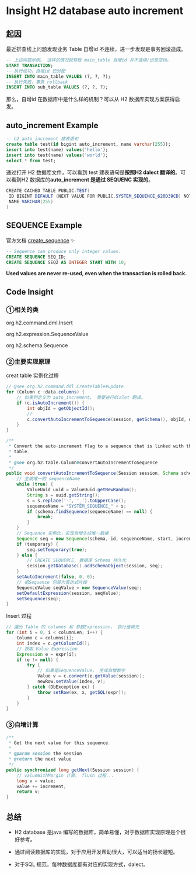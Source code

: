 # Insight H2 database auto increment

## 起因

最近排查线上问题发现业务 Table 自增id 不连续，进一步发现是事务回滚造成。

```sql
-- 上述问题示例。 这样的情况就导致 main_table 自增id 并不连续/出现空挡。
START TRANSACTION;
-- 执行成功，自增id 已分配
INSERT INTO main_table VALUES (?, ?, ?);
-- 执行失败，事务 rollback
INSERT INTO sub_table VALUES (?, ?, ?);
```

那么，自增id 在数据库中是什么样的机制？可以从 H2 数据库实现方案获得启发。

## auto_increment Example

```sql
-- h2 auto_increment 建表语句
create table test(id bigint auto_increment, name varchar(255));
insert into test(name) values('hello');
insert into test(name) values('world');
select * from test;
```

通过打开 H2 数据库文件，可以看到 test 建表语句是**按照H2 dalect 翻译的**。可以看到H2 数据库的**auto_increment 是通过 SEQUENC 实现的**。

```java
CREATE CACHED TABLE PUBLIC.TEST(
 ID BIGINT DEFAULT (NEXT VALUE FOR PUBLIC.SYSTEM_SEQUENCE_620D39CD) NOT NULL NULL_TO_DEFAULT SEQUENCE PUBLIC.SYSTEM_SEQUENCE_620D39CD,
 NAME VARCHAR(255)
)
```

## SEQUENCE Example

官方文档 [create_sequence](https://h2database.com/html/commands.html#create_sequence) ✨

```sql
-- Sequence can produce only integer values.
CREATE SEQUENCE SEQ_ID;
CREATE SEQUENCE SEQ2 AS INTEGER START WITH 10;
```

**Used values are never re-used, even when the transaction is rolled back.**

## Code Insight

### ①相关的类

org.h2.command.dml.Insert

org.h2.expression.SequenceValue

org.h2.schema.Sequence

### ②主要实现原理

creat table 实例化过程

```java
// @see org.h2.command.ddl.CreateTable#update
for (Column c :data.columns) {
    // 如果列定义为 auto_increment， 需要进行dialet 翻译。
    if (c.isAutoIncrement()) {
        int objId = getObjectId();
        // 
        c.convertAutoIncrementToSequence(session, getSchema(), objId, data.temporary);
    }
}
```

```java
/**
 * Convert the auto-increment flag to a sequence that is linked with this
 * table.
 *
 * @see org.h2.table.Column#convertAutoIncrementToSequence
 */
public void convertAutoIncrementToSequence(Session session, Schema schema, int id, boolean temporary) {
    // 生成唯一的 sequenceName
    while (true) {
        ValueUuid uuid = ValueUuid.getNewRandom();
        String s = uuid.getString();
        s = s.replace('-', '_').toUpperCase();
        sequenceName = "SYSTEM_SEQUENCE_" + s;
        if (schema.findSequence(sequenceName) == null) {
            break;
        }
    }
    // Sequence 实例化，实现自增生成唯一数据
    Sequence seq = new Sequence(schema, id, sequenceName, start, increment);
    if (temporary) {
        seq.setTemporary(true);
    } else {
        // CREATE SEQUENCE, 数据库 Schema 持久化
        session.getDatabase().addSchemaObject(session, seq);
    }
    setAutoIncrement(false, 0, 0);
    // 把Sequence 包装为表达式片段
    SequenceValue seqValue = new SequenceValue(seq);
    setDefaultExpression(session, seqValue);
    setSequence(seq);
}
```

Insert 过程

```java
// 遍历 Table 的 columns 和 参数Expression， 执行值填充
for (int i = 0; i < columnLen; i++) {
    Column c = columns[i];
    int index = c.getColumnId();
    // 获取 Value Expression
    Expression e = expr[i];
    if (e != null) {
        try {
            // 如果是SequenceValue， 生成自增数字
            Value v = c.convert(e.getValue(session));
            newRow.setValue(index, v);
        } catch (DbException ex) {
            throw setRow(ex, x, getSQL(expr));
        }
    }
}
```

### ③自增计算

```java
/**
 * Get the next value for this sequence.
 *
 * @param session the session
 * @return the next value
 */
public synchronized long getNext(Session session) {
    // valueWithMargin 计算， flush 过程...
    long v = value;
    value += increment;
    return v;
}
```

## 总结

- H2 database 是java 编写的数据库，简单易懂，对于数据库实现原理是个很好参考。

- 通过阅读数据库的实现，对于应用开发帮助很大，可以适当的扬长避短。

- 对于SQL 规范，每种数据库都有对应的实现方式，dalect。
